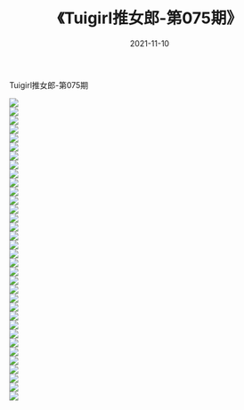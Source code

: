 ﻿---
layout: post
title:  《Tuigirl推女郎-第075期》
date:   2021-11-10
img: http://imgx.orgx.ga/漏D/网络美图/2021/Tuigirl推女郎-第075期/000.jpg
categories: [美女, 清纯, 唯美]
---

Tuigirl推女郎-第075期

  ![](http://imgx.orgx.ga/漏D/网络美图/2021/Tuigirl推女郎-第075期/001.jpg) <br> ![](http://imgx.orgx.ga/漏D/网络美图/2021/Tuigirl推女郎-第075期/002.jpg) <br> ![](http://imgx.orgx.ga/漏D/网络美图/2021/Tuigirl推女郎-第075期/003.jpg) <br> ![](http://imgx.orgx.ga/漏D/网络美图/2021/Tuigirl推女郎-第075期/004.jpg) <br> ![](http://imgx.orgx.ga/漏D/网络美图/2021/Tuigirl推女郎-第075期/005.jpg) <br> ![](http://imgx.orgx.ga/漏D/网络美图/2021/Tuigirl推女郎-第075期/006.jpg) <br> ![](http://imgx.orgx.ga/漏D/网络美图/2021/Tuigirl推女郎-第075期/007.jpg) <br> ![](http://imgx.orgx.ga/漏D/网络美图/2021/Tuigirl推女郎-第075期/008.jpg) <br> ![](http://imgx.orgx.ga/漏D/网络美图/2021/Tuigirl推女郎-第075期/009.jpg) <br> ![](http://imgx.orgx.ga/漏D/网络美图/2021/Tuigirl推女郎-第075期/010.jpg) <br> ![](http://imgx.orgx.ga/漏D/网络美图/2021/Tuigirl推女郎-第075期/011.jpg) <br> ![](http://imgx.orgx.ga/漏D/网络美图/2021/Tuigirl推女郎-第075期/012.jpg) <br> ![](http://imgx.orgx.ga/漏D/网络美图/2021/Tuigirl推女郎-第075期/013.jpg) <br> ![](http://imgx.orgx.ga/漏D/网络美图/2021/Tuigirl推女郎-第075期/014.jpg) <br> ![](http://imgx.orgx.ga/漏D/网络美图/2021/Tuigirl推女郎-第075期/015.jpg) <br> ![](http://imgx.orgx.ga/漏D/网络美图/2021/Tuigirl推女郎-第075期/016.jpg) <br> ![](http://imgx.orgx.ga/漏D/网络美图/2021/Tuigirl推女郎-第075期/017.jpg) <br> ![](http://imgx.orgx.ga/漏D/网络美图/2021/Tuigirl推女郎-第075期/018.jpg) <br> ![](http://imgx.orgx.ga/漏D/网络美图/2021/Tuigirl推女郎-第075期/019.jpg) <br> ![](http://imgx.orgx.ga/漏D/网络美图/2021/Tuigirl推女郎-第075期/020.jpg) <br> ![](http://imgx.orgx.ga/漏D/网络美图/2021/Tuigirl推女郎-第075期/021.jpg) <br> ![](http://imgx.orgx.ga/漏D/网络美图/2021/Tuigirl推女郎-第075期/022.jpg) <br> ![](http://imgx.orgx.ga/漏D/网络美图/2021/Tuigirl推女郎-第075期/023.jpg) <br> ![](http://imgx.orgx.ga/漏D/网络美图/2021/Tuigirl推女郎-第075期/024.jpg) <br> ![](http://imgx.orgx.ga/漏D/网络美图/2021/Tuigirl推女郎-第075期/025.jpg) <br> ![](http://imgx.orgx.ga/漏D/网络美图/2021/Tuigirl推女郎-第075期/026.jpg) <br> ![](http://imgx.orgx.ga/漏D/网络美图/2021/Tuigirl推女郎-第075期/027.jpg) <br> ![](http://imgx.orgx.ga/漏D/网络美图/2021/Tuigirl推女郎-第075期/028.jpg) <br> ![](http://imgx.orgx.ga/漏D/网络美图/2021/Tuigirl推女郎-第075期/029.jpg) <br> ![](http://imgx.orgx.ga/漏D/网络美图/2021/Tuigirl推女郎-第075期/030.jpg) <br> ![](http://imgx.orgx.ga/漏D/网络美图/2021/Tuigirl推女郎-第075期/031.jpg) <br> ![](http://imgx.orgx.ga/漏D/网络美图/2021/Tuigirl推女郎-第075期/032.jpg) <br> ![](http://imgx.orgx.ga/漏D/网络美图/2021/Tuigirl推女郎-第075期/033.jpg) <br> ![](http://imgx.orgx.ga/漏D/网络美图/2021/Tuigirl推女郎-第075期/034.jpg) <br>